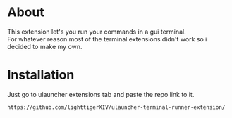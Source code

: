 # About  
This extension let's you run your commands in a gui terminal.  
For whatever reason most of the terminal extensions didn't work so i decided to make my own.

# Installation
Just go to ulauncher extensions tab and paste the repo link to it.

    https://github.com/lighttigerXIV/ulauncher-terminal-runner-extension/
